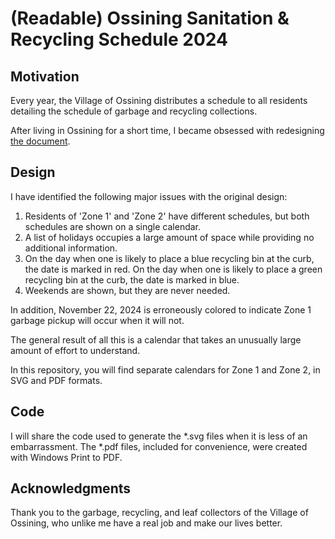 # (Readable) Ossining Sanitation & Recycling Schedule 2024

## Motivation
Every year, the Village of Ossining distributes a schedule to all residents detailing the schedule of garbage and recycling collections. 

After living in Ossining for a short time, I became obsessed with redesigning [the document](https://www.villageofossining.org/public-works/files/2024-sanitation-schedule).

## Design
I have identified the following major issues with the original design:
1. Residents of 'Zone 1' and 'Zone 2' have different schedules, but both schedules are shown on a single calendar.
2. A list of holidays occupies a large amount of space while providing no additional information.
3. On the day when one is likely to place a blue recycling bin at the curb, the date is marked in red. On the day when one is likely to place a green recycling bin at the curb, the date is marked in blue.
4. Weekends are shown, but they are never needed.

In addition, November 22, 2024 is erroneously colored to indicate Zone 1 garbage pickup will occur when it will not.

The general result of all this is a calendar that takes an unusually large amount of effort to understand.

In this repository, you will find separate calendars for Zone 1 and Zone 2, in SVG and PDF formats.

## Code
I will share the code used to generate the *.svg files when it is less of an embarrassment. The *.pdf files, included for convenience, were created with Windows Print to PDF.

## Acknowledgments
Thank you to the garbage, recycling, and leaf collectors of the Village of Ossining, who unlike me have a real job and make our lives better. 

